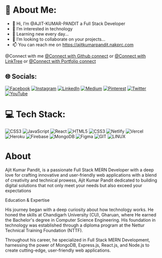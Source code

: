# 💫 About Me:

- 👋 Hi, I’m @AJIT-KUMAR-PANDIT a Full Stack Developer
- 👀 I’m interested in technology
- 🌱 Learning new every day...
- 💞️ I’m looking to collaborate on your projects...
- 📫 You can reach me on https://ajitkumarpandit.nakprc.com

@Connect with me [@Connect with Github connect](https://ajit-kumar-pandit.github.io/@connect/)
                              or
                  [@Connect with LinkTree](https://linktr.ee/ajitkumarpandit)
                              or
                [@Connect with Portfolio connect](https://ajitkumarpandit.nakprc.com/@connect/)
                            

## 🌐 Socials:
[![Facebook](https://img.shields.io/badge/Facebook-%231877F2.svg?logo=Facebook&logoColor=white)](https://facebook.com/AjitKumarPanditOfficial) [![Instagram](https://img.shields.io/badge/Instagram-%23E4405F.svg?logo=Instagram&logoColor=white)](https://instagram.com/ajit.kumar.pandit) [![LinkedIn](https://img.shields.io/badge/LinkedIn-%230077B5.svg?logo=linkedin&logoColor=white)](https://linkedin.com/in/ajitkumarpandit) [![Medium](https://img.shields.io/badge/Medium-12100E?logo=medium&logoColor=white)](https://medium.com/@ajitkumarpandit) [![Pinterest](https://img.shields.io/badge/Pinterest-%23E60023.svg?logo=Pinterest&logoColor=white)](https://pinterest.com/AjitKrPandit) [![Twitter](https://img.shields.io/badge/Twitter-%231DA1F2.svg?logo=Twitter&logoColor=white)](https://twitter.com/AjitKrPandit) [![YouTube](https://img.shields.io/badge/YouTube-%23FF0000.svg?logo=YouTube&logoColor=white)](https://youtube.com/@AJIT-KUMAR-PANDIT) 

# 💻 Tech Stack:
![CSS3](https://img.shields.io/badge/css3-%231572B6.svg?style=for-the-badge&logo=css3&logoColor=white) ![JavaScript](https://img.shields.io/badge/javascript-%23323330.svg?style=for-the-badge&logo=javascript&logoColor=%23F7DF1E) ![React](https://img.shields.io/badge/react-%2320232a.svg?style=for-the-badge&logo=react&logoColor=%2361DAFB) ![HTML5](https://img.shields.io/badge/html5-%23E34F26.svg?style=for-the-badge&logo=html5&logoColor=white) ![CSS3](https://img.shields.io/badge/css3-%231572B6.svg?style=for-the-badge&logo=css3&logoColor=white) ![Netlify](https://img.shields.io/badge/netlify-%23000000.svg?style=for-the-badge&logo=netlify&logoColor=#00C7B7) ![Vercel](https://img.shields.io/badge/vercel-%23000000.svg?style=for-the-badge&logo=vercel&logoColor=white) ![Heroku](https://img.shields.io/badge/heroku-%23430098.svg?style=for-the-badge&logo=heroku&logoColor=white) ![Firebase](https://img.shields.io/badge/firebase-%23039BE5.svg?style=for-the-badge&logo=firebase) ![MongoDB](https://img.shields.io/badge/MongoDB-%234ea94b.svg?style=for-the-badge&logo=mongodb&logoColor=white) 	![Figma](https://img.shields.io/badge/figma-%23F24E1E.svg?style=for-the-badge&logo=figma&logoColor=white) ![GIT](https://img.shields.io/badge/Git-fc6d26?style=for-the-badge&logo=git&logoColor=white) ![LINUX](https://img.shields.io/badge/Linux-FCC624?style=for-the-badge&logo=linux&logoColor=black) 


# About
Ajit Kumar Pandit, is a passionate Full Stack MERN Developer with a deep love for crafting innovative and user-friendly web applications with a blend of creativity and technical prowess, Ajit Kumar Pandit dedicated to building digital solutions that not only meet your needs but also exceed your expectations

Education & Expertise

His journey began with a deep curiosity about how technology works. He honed the skills at Chandigarh University (CU), Gharuan, where He earned the Bachelor's degree in Computer Science Engineering. His foundation in technology was established through a diploma program at the Nettur Technical Training Foundation (NTTF).

Throughout his career, he specialized in Full Stack MERN Development, harnessing the power of MongoDB, Express.js, React.js, and Node.js to create cutting-edge, user-friendly web applications.


<!---
AJIT-KUMAR-PANDIT/AJIT-KUMAR-PANDIT is a ✨ special ✨ repository because its `README.md` (this file) appears on your GitHub profile.
You can click the Preview link to take a look at your changes.
--->
